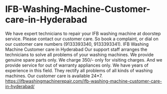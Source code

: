 # IFB-Washing-Machine-Customer-care-in-Hyderabad
 We have expert technicians to repair your IFB washing machine at doorstep service. Please contact our customer care. So book a complaint, or dial on our customer care numbers (9133393340, 9133393341). IFB Washing Machine Customer care in Hyderabad Our support staff arranges the technicians to solve all problems of your washing machines. We provide genuine spare parts only. We charge 350/- only for visiting charges. And we provide service for out of warranty appliances only. We have years of experience in this field.  They rectify all problems of all kinds of washing machines. Our customer care is available 24*7. https://ifbwashingmachinerepair.com/ifb-washing-machine-customer-care-in-hyderabad/
